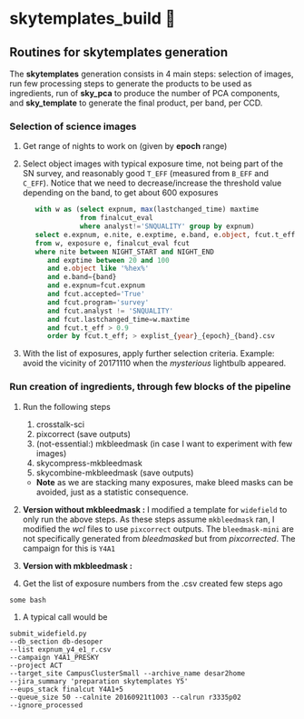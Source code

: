 # skytemplates_build :wrench:

## Routines for skytemplates generation
The **skytemplates** generation consists in 4 main steps: selection of images,
run few processing steps to generate the products to be used as ingredients,
run of **sky_pca** to produce the number of PCA components, and
**sky_template** to generate the final product, per band, per CCD.


### Selection of science images

1. Get range of nights to work on (given by **epoch** range)

1. Select object images with typical exposure time, not being part of the SN
survey, and reasonably good `T_EFF` (measured from `B_EFF` and `C_EFF`). Notice
that we need to decrease/increase the threshold value depending on the band, to
get about 600 exposures

    ```SQL
       with w as (select expnum, max(lastchanged_time) maxtime
                  from finalcut_eval
                  where analyst!='SNQUALITY' group by expnum)
       select e.expnum, e.nite, e.exptime, e.band, e.object, fcut.t_eff
       from w, exposure e, finalcut_eval fcut
       where nite between NIGHT_START and NIGHT_END
          and exptime between 20 and 100
          and e.object like '%hex%'
          and e.band={band}
          and e.expnum=fcut.expnum
          and fcut.accepted='True'
          and fcut.program='survey'
          and fcut.analyst != 'SNQUALITY'
          and fcut.lastchanged_time=w.maxtime
          and fcut.t_eff > 0.9
          order by fcut.t_eff; > explist_{year}_{epoch}_{band}.csv
   ```
1. With the list of exposures, apply further selection criteria. Example: avoid
the vicinity of 20171110 when the *mysterious* lightbulb appeared.

### Run creation of ingredients, through few blocks of the pipeline

1. Run the following steps
    1. crosstalk-sci
    1. pixcorrect (save outputs)
    1. (not-essential:) mkbleedmask (in case I want to experiment with few images)
    1. skycompress-mkbleedmask
    1. skycombine-mkbleedmask (save outputs)
    * **Note** as we are stacking many exposures, make bleed masks can be
    avoided, just as a statistic consequence.

1. **Version without mkbleedmask :**
I modified a template for `widefield` to only run the above steps. As these
steps assume `mkbleedmask` ran, I modified the *wcl* files to use `pixcorrect`
outputs. The `bleedmask-mini` are not specifically generated from *bleedmasked*
but from *pixcorrected*. The campaign for this is `Y4A1`

1. **Version with mkbleedmask :**

1. Get the list of exposure numbers from the .csv created few steps ago

`some bash`

1. A typical call would be

```
submit_widefield.py
--db_section db-desoper
--list expnum_y4_e1_r.csv
--campaign Y4A1_PRESKY
--project ACT
--target_site CampusClusterSmall --archive_name desar2home
--jira_summary 'preparation skytemplates Y5'
--eups_stack finalcut Y4A1+5
--queue_size 50 --calnite 20160921t1003 --calrun r3335p02
--ignore_processed
```
